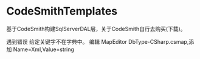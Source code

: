 ﻿# CodeSmithTemplates
基于CodeSmith构建SqlServerDAL层，关于CodeSmith自行去购买(下载)。

遇到错误 给定关键字不在字典中。 编辑 MapEditor DbType-CSharp.csmap,添加 Name=Xml,Value=string
